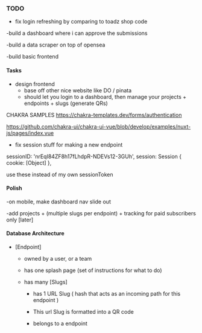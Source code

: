 ### TODO

- fix login refreshing by comparing to toadz shop code 

-build a dashboard where i can approve the submissions 

-build a data scraper on top of opensea 

-build basic frontend 


#### Tasks 

- design frontend 
    - base off other nice website like DO / pinata 
    - should let you login to a dashboard, then manage your projects + endpoints + slugs (generate QRs)
    





CHAKRA SAMPLES 
https://chakra-templates.dev/forms/authentication

https://github.com/chakra-ui/chakra-ui-vue/blob/develop/examples/nuxt-js/pages/index.vue



- fix session stuff for making a new endpoint 

 sessionID: 'nrEqI84ZF8h17fLhdpR-NDEVs12-3GUh',
    session: Session { cookie: [Object] },


use these instead of my own sessionToken 

#### Polish 

-on mobile, make dashboard nav slide out 

-add projects + (multiple slugs per endpoint) + tracking  for paid subscribers only [later]



#### Database Architecture 

- [Endpoint] 

    - owned by a user, or a team 

    - has one splash page (set of instructions for what to do)

    - has many [Slugs]
        
        - has 1 URL Slug  ( hash that acts as an incoming path for this endpoint  )


        - This url Slug is formatted into a QR code 

        - belongs to a endpoint   



